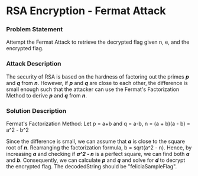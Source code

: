 # RSA Encryption - Fermat Attack

### Problem Statement

Attempt the Fermat Attack to retrieve the decrypted flag given n, e, and the encrypted flag.

### Attack Description

The security of RSA is based on the hardness of factoring out the primes **_p_** and **_q_** from **_n_**. However, if **_p_** and **_q_** are close to each other, the difference is small enough such that the attacker can use the Fermat's Factorization Method to derive **_p_** and **_q_** from **_n_**.

### Solution Description

Fermat's Factorization Method:
Let p = a+b and q = a-b,
n = (a + b)(a - b) = a^2 - b^2

Since the difference is small, we can assume that **_a_** is close to the square root of **_n_**. Rearranging the factorization formula, b = sqrt(a^2 - n). Hence, by increasing **_a_** and checking if **_a^2 - n_** is a perfect square, we can find both **_a_** and **_b_**. Consequently, we can calculate **_p_** and **_q_** and solve for **_d_** to decrypt the encrypted flag.
The decodedString should be "feliciaSampleFlag".
